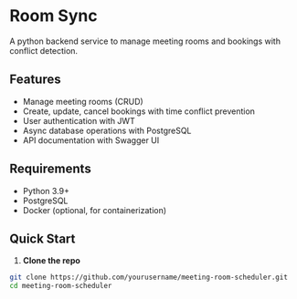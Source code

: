 # Room Sync

A python backend service to manage meeting rooms and bookings with conflict detection.

## Features
- Manage meeting rooms (CRUD)
- Create, update, cancel bookings with time conflict prevention
- User authentication with JWT
- Async database operations with PostgreSQL
- API documentation with Swagger UI

## Requirements
- Python 3.9+
- PostgreSQL
- Docker (optional, for containerization)

## Quick Start

1. **Clone the repo**
```bash
git clone https://github.com/yourusername/meeting-room-scheduler.git
cd meeting-room-scheduler
